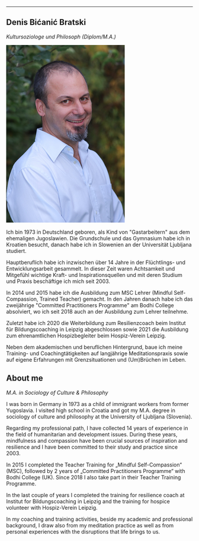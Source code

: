  
---
## Denis Bićanić Bratski
*Kultursoziologe und Philosoph (Diplom/M.A.)*

![Denis Bicanic](/images/denis.jpg)

Ich bin 1973 in Deutschland geboren, als Kind von "Gastarbeitern" aus dem ehemaligen Jugoslawien. Die Grundschule und das Gymnasium habe ich in Kroatien besucht, danach habe ich in Slowenien an der Universität Ljubljana studiert. 

Hauptberuflich habe ich inzwischen über 14 Jahre in der Flüchtlings- und Entwicklungsarbeit gesammelt. In dieser Zeit waren Achtsamkeit und Mitgefühl wichtige Kraft- und Inspirationsquellen und mit deren Studium und Praxis beschäftige ich mich seit 2003. 

In 2014 und 2015 habe ich die Ausbildung zum MSC Lehrer (Mindful Self-Compassion, Trained Teacher) gemacht. In den Jahren danach habe ich das zweijährige "Committed Practitioners Programme" am Bodhi College absolviert, wo ich seit 2018 auch an der Ausbildung zum Lehrer teilnehme.  

Zuletzt habe ich 2020 die Weiterbildung zum Resilienzcoach beim Institut für Bildungscoaching in Leipzig abgeschlossen sowie 2021 die Ausbildung zum ehrenamtlichen Hospizbegleiter beim Hospiz-Verein Leipzig.

Neben dem akademischen und beruflichen Hintergrund, baue ich meine Training- und Coachingtätigkeiten auf langjährige Meditationspraxis sowie auf eigene Erfahrungen mit Grenzsituationen und (Um)Brüchen im Leben.

## About me
*M.A. in Sociology of Culture & Philosophy*

I was born in Germany in 1973 as a child of immigrant workers from former Yugoslavia. I visited high school in Croatia and got my M.A. degree in sociology of culture and philosophy at the University of Ljubljana (Slovenia).

Regarding my professional path, I have collected 14 years of experience in the field of humanitarian and development issues. During these years, mindfulness and compassion  have been crucial sources of inspiration and resilience and I have been committed to their study and practice since 2003.

In 2015 I completed the Teacher Training for „Mindful Self-Compassion“ (MSC), followed by  2 years of „Committed Practitioners Programme“ with Bodhi College (UK). Since 2018 I also take part in their Teacher Training Programme.

In the last couple of years I completed the training for resilience coach at Institut for Bildungscoaching in Leipzig and the training for hospice volunteer with Hospiz-Verein Leipzig.

In my coaching and training activities, beside my academic and professional background, I draw also from my meditation practice as well as from personal experiences with the disruptions that life brings to us. 




